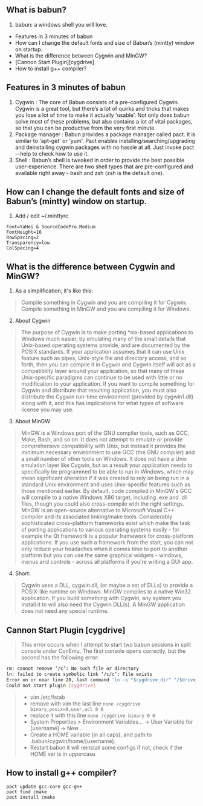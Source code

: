 ## What is babun?
1. babun: a windows shell you will love.

<!-- MarkdownTOC -->

- Features in 3 minutes of babun
- How can I change the default fonts and size of Babun’s \(mintty\) window on startup.
- What is the difference between Cygwin and MinGW?
- [Cannon Start Plugin][cygdrive]
- How to install g++ compiler?

<!-- /MarkdownTOC -->

## Features in 3 minutes of babun
1. Cygwin : The core of Babun consists of a pre-configured Cygwin. Cygwin is a great tool, but there’s a lot of quirks and tricks that makes you lose a lot of time to make it actually 'usable'. Not only does babun solve most of these problems, but also contains a lot of vital packages, so that you can be productive from the very first minute.
2. Package manager : Babun provides a package manager called pact. It is similar to 'apt-get' or 'yum'. Pact enables installing/searching/upgrading and deinstalling cygwin packages with no hassle at all. Just invoke pact --help to check how to use it.
3. Shell : Babun’s shell is tweaked in order to provide the best possible user-experience. There are two shell types that are pre-configured and available right away - bash and zsh (zsh is the default one).

## How can I change the default fonts and size of Babun’s (mintty) window on startup.
1. Add / edit ~/.minttyrc
````
Font=YaHei & SourceCodePro.Medium
FontHeight=16
RowSpacing=2
Transparency=low
ColSpacing=4
````

## What is the difference between Cygwin and MinGW?
1. As a simplification, it's like this:
> Compile something in Cygwin and you are compiling it for Cygwin.
> Compile something in MinGW and you are compiling it for Windows.
2. About Cygwin
> The purpose of Cygwin is to make porting *nix-based applications to Windows much easier, by emulating many of the small details that Unix-based operating systems provide, and are documented by the POSIX standards. If your application assumes that it can use Unix feature such as pipes, Unix-style file and directory access, and so forth, then you can compile it in Cygwin and Cygwin itself will act as a compatibility layer around your application, so that many of these Unix-specific paradigms can continue to be used with little or no modification to your application.
> If you want to compile something for Cygwin and distribute that resulting application, you must also distribute the Cygwin run-time environment (provided by cygwin1.dll) along with it, and this has implications for what types of software license you may use.
3. About MinGW
> MinGW is a Windows port of the GNU compiler tools, such as GCC, Make, Bash, and so on. It does not attempt to emulate or provide comprehensive compatibility with Unix, but instead it provides the minimum necessary environment to use GCC (the GNU compiler) and a small number of other tools on Windows. It does not have a Unix emulation layer like Cygwin, but as a result your application needs to specifically be programmed to be able to run in Windows, which may mean significant alteration if it was created to rely on being run in a standard Unix environment and uses Unix-specific features such as those mentioned earlier. By default, code compiled in MinGW's GCC will compile to a native Windows X86 target, including .exe and .dll files, though you could also cross-compile with the right settings. MinGW is an open-source alternative to Microsoft Visual C++ compiler and its associated linking/make tools.
> Considerably sophisticated cross-platform frameworks exist which make the task of porting applications to various operating systems easily - for example the Qt framework is a popular framework for cross-platform applications. If you use such a framework from the start, you can not only reduce your headaches when it comes time to port to another platform but you can use the same graphical widgets - windows, menus and controls - across all platforms if you're writing a GUI app.
4. Short:
> Cygwin uses a DLL, cygwin.dll, (or maybe a set of DLLs) to provide a POSIX-like runtime on Windows.
> MinGW compiles to a native Win32 application.
> If you build something with Cygwin, any system you install it to will also need the Cygwin DLL(s). A MinGW application does not need any special runtime.

## Cannon Start Plugin [cygdrive]
> This error occurs when I attempt to start two babun sessions in split console under ConEmu. The first console opens correctly, but the second has the following error:
````bash
rm: cannot remove ‘/c’: No such file or directory
ln: failed to create symbolic link ‘/c/c’: File exists
Error on or near line 20, last command 'ln -s "$cygdrive_dir" "/$drive_name"';
Could not start plugin [cygdrive]
````
> - vim /etc/fstab
> - remove with vim the last line `none /cygdrive binary,posix=0,user,acl 0 0`
> - replace it with this line `none /cygdrive binary 0 0`
> - System Properties > Environment Variables... -> User Variable for [username] -> New...
> - Create a HOME variable (in all caps), and path to .babun/cygwin/home/[username].
> - Restart babun it will reinstall some configs if not, check if the HOME var is in uppercase.

## How to install g++ compiler?
	pact update gcc-core gcc-g++
	pact find cmake
	pact install cmake
